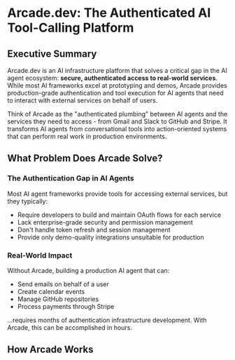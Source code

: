 # Arcade.dev: The Authenticated AI Tool-Calling Platform

## Executive Summary

Arcade.dev is an AI infrastructure platform that solves a critical gap in the AI agent ecosystem: **secure, authenticated access to real-world services**. While most AI frameworks excel at prototyping and demos, Arcade provides production-grade authentication and tool execution for AI agents that need to interact with external services on behalf of users.

Think of Arcade as the "authenticated plumbing" between AI agents and the services they need to access - from Gmail and Slack to GitHub and Stripe. It transforms AI agents from conversational tools into action-oriented systems that can perform real work in production environments.

## What Problem Does Arcade Solve?

### The Authentication Gap in AI Agents

Most AI agent frameworks provide tools for accessing external services, but they typically:
- Require developers to build and maintain OAuth flows for each service
- Lack enterprise-grade security and permission management
- Don't handle token refresh and session management
- Provide only demo-quality integrations unsuitable for production

### Real-World Impact

Without Arcade, building a production AI agent that can:
- Send emails on behalf of a user
- Create calendar events
- Manage GitHub repositories
- Process payments through Stripe

...requires months of authentication infrastructure development. With Arcade, this can be accomplished in hours.

## How Arcade Works

<div hidden>
```
@startuml firstDiagram
!theme plain

actor User as U
participant "AI Agent" as AI
participant "Arcade Engine" as AE
participant "External Service\n(Gmail, Slack, etc.)" as ES
database "Token Store" as TS

U -> AI: Request action\n"Send email to John"
AI -> AE: Request Gmail.SendEmail tool
AE -> TS: Check user permissions\nfor Gmail
alt User not authenticated
    AE -> U: Generate OAuth link
    U -> ES: Complete OAuth flow
    ES -> AE: Return access tokens
    AE -> TS: Store user tokens
end

AE -> ES: Execute authenticated\nAPI call
ES -> AE: Return result
AE -> AI: Tool execution result
AI -> U: Confirm email sent

note right of AE
  Arcade handles:
  - Token management
  - Permission checking
  - API authentication
  - Error handling
end note

@enduml
```
</div>

![](firstDiagram.svg)

## Core Architecture

Arcade consists of three main components:

### 1. Authentication Layer
- **OAuth 2.0 flows** for 40+ services
- **Automatic token refresh** and session management
- **Permission-based access control** with user-specific scoping
- **Enterprise security** with VPC deployment options

### 2. Tool Registry
- **40+ pre-built toolkits** covering major SaaS platforms
- **250+ individual tools** for specific operations
- **Consistent API interface** across all services
- **Framework-agnostic** tool definitions

### 3. Execution Engine
- **Secure tool execution** with proper authentication
- **Error handling and retry logic**
- **Real-time permission management**
- **Usage monitoring and analytics**

## Available Toolkits and Their Capabilities

### Productivity and Communication (Strong Coverage)

| Toolkit | Tools | Key Capabilities | Critical Gaps |
|---------|-------|-----------------|---------------|
| **Gmail** | 12 | Email CRUD, drafts, search, threads | No attachment handling, bulk operations |
| **Google Calendar** | 6 | Event CRUD, scheduling assistance | No recurring events, resource booking |
| **Slack** | 7 | Messaging, user management, channels | No file uploads, workflow automation |
| **Notion** | 7 | Page management, search, content | No database manipulation |

### Developer Tools (Limited Coverage)

| Toolkit | Tools | Key Capabilities | Critical Gaps |
|---------|-------|-----------------|---------------|
| **GitHub** | 15+ | Issues, PRs, comments, stars | **No CreatePullRequest**, no repo management |
| **Jira** | Multiple | Issue tracking, project management | Limited advanced project features |

### File Storage (Severely Limited)

| Toolkit | Tools | Key Capabilities | Critical Gaps |
|---------|-------|-----------------|---------------|
| **Dropbox** | 3 | Basic file listing, search, download | **No file uploads**, sharing, or collaboration |
| **Google Docs** | 8 | Basic document operations | **Cloud version unavailable**, limited editing |

### Financial Services (Comprehensive)

| Toolkit | Tools | Key Capabilities | Critical Gaps |
|---------|-------|-----------------|---------------|
| **Stripe** | 11+ | Payments, customers, invoices | Limited subscription management |

### Social Media (Basic)

| Toolkit | Tools | Key Capabilities | Critical Gaps |
|---------|-------|-----------------|---------------|
| **LinkedIn** | 1 | Text post creation only | No messaging, connection management |
| **X (Twitter)** | Limited | Basic posting | No advanced engagement features |

## Technical Integration

### Supported Languages and Frameworks

```plantuml
@startuml
!theme plain

package "AI Frameworks" {
  [LangChain/LangGraph]
  [CrewAI]
  [OpenAI Agents]
  [Vercel AI]
  [Google ADK]
}

package "Arcade SDKs" {
  [Python SDK]
  [JavaScript SDK]
  [Go SDK]
}

package "External Services" {
  [Gmail]
  [Slack]
  [GitHub]
  [Stripe]
  [40+ Others]
}

[AI Frameworks] --> [Arcade SDKs] : Tool calls
[Arcade SDKs] --> [External Services] : Authenticated API calls

note top of [Arcade SDKs]
  Universal authentication layer
  handles OAuth, tokens, permissions
end note

@enduml
```

### Quick Start Example

```python
from arcade.client import Arcade

# Initialize with API key
arcade = Arcade(api_key="your_api_key")

# Request a tool (triggers OAuth if needed)
result = arcade.tools.call(
    tool_name="Gmail.SendEmail",
    user_id="user@example.com",
    parameters={
        "to": "recipient@example.com",
        "subject": "Hello from AI Agent",
        "body": "This email was sent by an AI agent!"
    }
)
```

## Deployment Options

### Cloud Service (Recommended)
- **Fully managed** authentication and tool execution
- **Out-of-the-box** OAuth providers for all supported services
- **Automatic scaling** and monitoring
- **Best for**: Most development and production use cases

### Hybrid Deployment
- **Cloud-managed** users and authentication
- **Self-hosted** tool execution for sensitive operations
- **Best for**: Organizations with specific compliance requirements

### On-Premises
- **Complete self-hosting** for maximum control
- **Enterprise VPC** deployment available
- **Best for**: Highly regulated industries

## Competitive Landscape

```plantuml
@startuml
!theme plain

map "AI Tool-Calling Market" as market {
  Enterprise Focus => Arcade.dev
  Open Source => Composio
  Workflow Automation => Zapier AI Actions
  Developer Platform => LangChain Tools
}

package "Arcade.dev Positioning" {
  note as arcadeNote
    **Strengths:**
    • Production-first architecture
    • Enterprise security focus
    • Multi-framework support
    • MCP integration
    
    **Challenges:**
    • Smaller toolkit ecosystem (40 vs 250+)
    • Newer market presence
    • Limited documentation completeness
  end note
}

@enduml
```

## Critical Assessment: Where Arcade Falls Short

### Missing Essential Operations

1. **GitHub Toolkit**: No `CreatePullRequest` - arguably the most important GitHub operation for development workflows
2. **Dropbox Toolkit**: No file upload capability makes it nearly unusable
3. **Google Docs**: Unavailable in cloud deployment, severely limiting productivity workflows
4. **LinkedIn**: Only text posting - no messaging or professional networking features

### Fundamental Limitations

1. **Toolkit Depth vs Breadth**: While Arcade covers many services, most toolkits provide only basic operations
2. **No Cross-Service Operations**: Each toolkit operates in isolation with no workflow coordination
3. **Limited Bulk Operations**: Most toolkits lack batch processing capabilities essential for enterprise use
4. **Missing Admin Features**: Few toolkits provide administrative or configuration management tools

### Real-World Development Implications

For the **GitHub Workflow Application** proposed in the requirements:
- **CreatePullRequest is missing** - This makes the entire workflow impossible without custom development
- **No repository cloning/management** - Cannot interact with local git repositories
- **No branch operations** - Cannot create or manage branches

For the **LinkedIn Auto-Response Application**:
- **No message reading capability** - Cannot access inbox messages
- **No message sending** - Cannot respond to recruiters
- **Only text posting available** - Severely limits functionality

## Market Position and Business Model

### Target Market
- **Primary**: Enterprise AI developers building production agents
- **Secondary**: Individual developers needing authenticated tool access
- **Emerging**: Multi-agentic workflow builders

### Revenue Model
- **Freemium approach** with generous development limits
- **Usage-based pricing** for tool executions
- **Enterprise tiers** for VPC/on-premises deployment
- **Professional services** for custom integrations

### Funding and Growth
- **$12M seed funding** (March 2025) led by Laude Ventures
- **Strong technical team** with enterprise software experience
- **Developer-first go-to-market** strategy

## Why Arcade Matters in the AI Ecosystem

### The Authentication Problem is Universal
Every AI agent that needs to interact with real-world services faces the same authentication challenges. Arcade's solution addresses a fundamental infrastructure need.

### Production vs Prototype Gap
Most AI agent frameworks are built for prototyping. Arcade bridges the gap to production deployment with enterprise-grade security and reliability.

### Multi-Framework Compatibility
Unlike framework-specific solutions, Arcade works across the entire AI agent ecosystem, providing a universal authentication layer.

## Recommendations for Usage

### When to Use Arcade
- **Building production AI agents** that need authenticated access to multiple services
- **Enterprise deployments** requiring secure, scalable authentication
- **Multi-framework projects** that need consistent tool interfaces
- **Rapid prototyping** of authenticated AI workflows

### When to Consider Alternatives
- **Simple, single-service integrations** where custom OAuth might be simpler
- **Services requiring deep, specialized operations** not covered by existing toolkits
- **Budget-constrained projects** where usage costs are prohibitive
- **Applications requiring missing critical operations** (like GitHub PR creation)

### Development Strategy
1. **Start with Arcade** for rapid prototyping and basic operations
2. **Identify gaps** in functionality for your specific use case
3. **Supplement with custom tools** using Arcade's auth but custom API calls
4. **Consider toolkit contributions** to fill missing functionality

## Future Outlook

### Arcade's Path Forward
- **Expand toolkit depth** to match competitor breadth
- **Add missing critical operations** like GitHub PR creation
- **Improve documentation** and developer experience
- **Build ecosystem partnerships** with major AI frameworks

### Industry Trends
- **Model Context Protocol (MCP)** adoption will increase demand for authenticated tool calling
- **Enterprise AI agent deployment** will drive security-first solutions
- **Multi-agentic workflows** will require robust inter-service authentication

### The Authentication Infrastructure Race
Arcade is in a race with Composio, Zapier, and others to become the standard authentication layer for AI agents. Success will depend on:
- **Toolkit completeness** and depth of integration
- **Developer experience** and ease of adoption
- **Enterprise features** and security capabilities
- **Ecosystem partnerships** and market presence

## Conclusion

Arcade.dev represents a sophisticated solution to a real infrastructure problem in the AI agent ecosystem. While their toolkit coverage has notable gaps, their production-first approach and enterprise focus position them well for the evolving market.

For developers building AI agents, Arcade provides immediate value for basic authenticated operations across major platforms. However, complex applications will likely require hybrid approaches combining Arcade's authentication infrastructure with custom development for missing functionality.

The platform's success will ultimately depend on how quickly they can close the functionality gaps while maintaining their security and enterprise-readiness advantages. For now, Arcade is best viewed as a powerful foundation that significantly reduces authentication complexity, but one that may require supplementation for comprehensive real-world applications.
